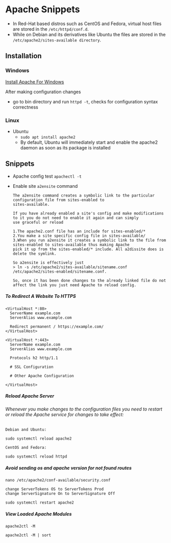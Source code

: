 # Apache Snippets

+ In Red-Hat based distros such as CentOS and Fedora, virtual host files are stored in the `/etc/httpd/conf.d`. 
+ While on Debian and its derivatives like Ubuntu the files are stored in the `/etc/apache2/sites-available directory`.

## Installation

### Windows
[Install Apache For Windows](https://www.apachelounge.com/download/)

After making configuration changes
+ go to bin directory and run `httpd -t`, checks for configuration syntax correctness

### Linux
- Ubuntu
  - `sudo apt install apache2` 
  - By default, Ubuntu will immediately start and enable the apache2 daemon as soon as its package is installed


## Snippets

- Apache config test
  ```apachectl -t```

- Enable site `a2ensite` command
  ```
  The a2ensite command creates a symbolic link to the particular configuration file from sites-enabled to 
  sites-available. 
  
  If you have already enabled a site's config and make modifications to it you do not need to enable it again and can simply 
  use graceful or reload

  1.The apache2.conf file has an include for sites-enabled/*
  2.You make a site specific config file in sites-available/
  3.When you run a2ensite it creates a symbolic link to the file from sites-enabled to sites-available thus making Apache 
  pick it up from the sites-enabled/* include. All a2dissite does is delete the symlink.

  So a2ensite is effectively just 
  > ln -s /etc/apache2/sites-available/sitename.conf /etc/apache2/sites-enabled/sitename.conf. 
  
  So, once it has been done changes to the already linked file do not affect the link you just need Apache to reload config.
  ```

##### To Redirect A Website To HTTPS
```
<VirtualHost *:80> 
  ServerName example.com
  ServerAlias www.example.com

  Redirect permanent / https://example.com/
</VirtualHost>

<VirtualHost *:443>
  ServerName example.com
  ServerAlias www.example.com

  Protocols h2 http/1.1

  # SSL Configuration

  # Other Apache Configuration

</VirtualHost>

```

##### Reload Apache Server
###### Whenever you make changes to the configuration files you need to restart or reload the Apache service for changes to take effect:
```
Debian and Ubuntu:

sudo systemctl reload apache2

CentOS and Fedora:

sudo systemctl reload httpd
```

##### Avoid sending os and apache version for not found routes
```
nano /etc/apache2/conf-available/security.conf

change ServerTokens OS to ServerTokens Prod
change ServerSignature On to ServerSignature Off

sudo systemctl restart apache2
```

##### View Loaded Apache Modules
```
apache2ctl -M

apache2ctl -M | sort
```

